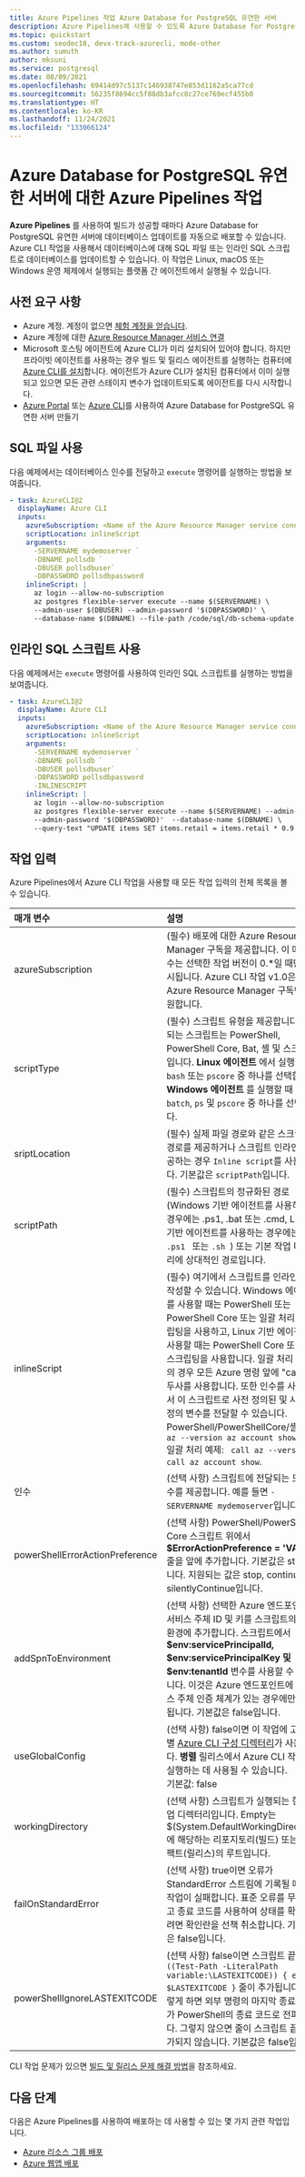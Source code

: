 ```yaml
---
title: Azure Pipelines 작업 Azure Database for PostgreSQL 유연한 서버
description: Azure Pipelines에 사용할 수 있도록 Azure Database for PostgreSQL 유연한 서버 CLI 작업 사용
ms.topic: quickstart
ms.custom: seodec18, devx-track-azurecli, mode-other
ms.author: sumuth
author: mksuni
ms.service: postgresql
ms.date: 08/09/2021
ms.openlocfilehash: 69414d97c5137c146938747e853d1162a5ca77cd
ms.sourcegitcommit: 56235f8694cc5f88db3afcc8c27ce769ecf455b0
ms.translationtype: HT
ms.contentlocale: ko-KR
ms.lasthandoff: 11/24/2021
ms.locfileid: "133066124"
---
```

# <a name="azure-pipelines-task-for-azure-database-for-postgresql-flexible-server"></a>Azure Database for PostgreSQL 유연한 서버에 대한 Azure Pipelines 작업

**Azure Pipelines** 를 사용하여 빌드가 성공할 때마다 Azure Database for PostgreSQL 유연한 서버에 데이터베이스 업데이트를 자동으로 배포할 수 있습니다.  Azure CLI 작업을 사용해서 데이터베이스에 대해 SQL 파일 또는 인라인 SQL 스크립트로 데이터베이스를 업데이트할 수 있습니다. 이 작업은 Linux, macOS 또는 Windows 운영 체제에서 실행되는 플랫폼 간 에이전트에서 실행될 수 있습니다.

## <a name="prerequisites"></a>사전 요구 사항

- Azure 계정. 계정이 없으면 [체험 계정을 얻습니다](https://azure.microsoft.com/free/).
- Azure 계정에 대한 [Azure Resource Manager 서비스 연결](/azure/devops/pipelines/library/connect-to-azure)
- Microsoft 호스팅 에이전트에 Azure CLI가 미리 설치되어 있어야 합니다. 하지만 프라이빗 에이전트를 사용하는 경우 빌드 및 릴리스 에이전트를 실행하는 컴퓨터에 [Azure CLI를 설치](/cli/azure/install-azure-cli)합니다. 에이전트가 Azure CLI가 설치된 컴퓨터에서 이미 실행되고 있으면 모든 관련 스테이지 변수가 업데이트되도록 에이전트를 다시 시작합니다.
- [Azure Portal](./quickstart-create-server-portal.md) 또는 [Azure CLI](./quickstart-create-server-cli.md)를 사용하여 Azure Database for PostgreSQL 유연한 서버 만들기


## <a name="use-sql-file"></a>SQL 파일 사용

다음 예제에서는 데이터베이스 인수를 전달하고 ```execute``` 명령어를 실행하는 방법을 보여줍니다.  

```yaml
- task: AzureCLI@2
  displayName: Azure CLI
  inputs:
    azureSubscription: <Name of the Azure Resource Manager service connection>
    scriptLocation: inlineScript
    arguments:
      -SERVERNAME mydemoserver `
      -DBNAME pollsdb `
      -DBUSER pollsdbuser`
      -DBPASSWORD pollsdbpassword
    inlineScript: |
      az login --allow-no-subscription
      az postgres flexible-server execute --name $(SERVERNAME) \
      --admin-user $(DBUSER) --admin-password '$(DBPASSWORD)' \
      --database-name $(DBNAME) --file-path /code/sql/db-schema-update.sql
```

## <a name="use-inline-sql-script"></a>인라인 SQL 스크립트 사용

다음 예제에서는 ```execute``` 명령어를 사용하여 인라인 SQL 스크립트를 실행하는 방법을 보여줍니다.

```yaml
- task: AzureCLI@2
  displayName: Azure CLI
  inputs:
    azureSubscription: <Name of the Azure Resource Manager service connection>
    scriptLocation: inlineScript
    arguments:
      -SERVERNAME mydemoserver `
      -DBNAME pollsdb `
      -DBUSER pollsdbuser`
      -DBPASSWORD pollsdbpassword
      -INLINESCRIPT 
    inlineScript: |
      az login --allow-no-subscription 
      az postgres flexible-server execute --name $(SERVERNAME) --admin-user $(DBUSER) \
      --admin-password '$(DBPASSWORD)'  --database-name $(DBNAME) \
      --query-text "UPDATE items SET items.retail = items.retail * 0.9 WHERE items.id =100;" 
```

## <a name="task-inputs"></a>작업 입력

Azure Pipelines에서 Azure CLI 작업을 사용할 때 모든 작업 입력의 전체 목록을 볼 수 있습니다. 

| 매개 변수            | 설명         | 
| :------------------- | :-------------------|
| azureSubscription| (필수) 배포에 대한 Azure Resource Manager 구독을 제공합니다. 이 매개 변수는 선택한 작업 버전이 0.*일 때만 표시됩니다. Azure CLI 작업 v1.0은 Azure Resource Manager 구독만 지원합니다. |
|scriptType| (필수) 스크립트 유형을 제공합니다. 지원되는 스크립트는 PowerShell, PowerShell Core, Bat, 셸 및 스크립트입니다. **Linux 에이전트** 에서 실행할 때 ```bash``` 또는 ```pscore``` 중 하나를 선택합니다. **Windows 에이전트** 를 실행할 때 ```batch```, ```ps``` 및 ```pscore``` 중 하나를 선택합니다. |
|sriptLocation| (필수) 실제 파일 경로와 같은 스크립트 경로를 제공하거나 스크립트 인라인을 제공하는 경우 ```Inline script```를 사용합니다. 기본값은 ```scriptPath```입니다. |
|scriptPath| (필수) 스크립트의 정규화된 경로(Windows 기반 에이전트를 사용하는 경우에는 .ps1, .bat 또는 .cmd, Linux 기반 에이전트를 사용하는 경우에는 <code>.ps1 </code> 또는 <code>.sh </code>) 또는 기본 작업 디렉터리에 상대적인 경로입니다. |
|inlineScript|(필수) 여기에서 스크립트를 인라인으로 작성할 수 있습니다. Windows 에이전트를 사용할 때는 PowerShell 또는 PowerShell Core 또는 일괄 처리 스크립팅을 사용하고, Linux 기반 에이전트를 사용할 때는 PowerShell Core 또는 셸 스크립팅을 사용합니다. 일괄 처리 파일의 경우 모든 Azure 명령 앞에 \"call\" 접두사를 사용합니다. 또한 인수를 사용해서 이 스크립트로 사전 정의된 및 사용자 정의 변수를 전달할 수 있습니다. <br/>PowerShell/PowerShellCore/셸 예제:``` az --version az account show``` <br/>일괄 처리 예제: ``` call az --version call az account show```. |
| 인수| (선택 사항) 스크립트에 전달되는 모든 인수를 제공합니다. 예를 들면 ```-SERVERNAME mydemoserver```입니다. |
|powerShellErrorActionPreference| (선택 사항) PowerShell/PowerShell Core 스크립트 위에서 <b>$ErrorActionPreference = 'VALUE'</b> 줄을 앞에 추가합니다. 기본값은 stop입니다. 지원되는 값은 stop, continue 및 silentlyContinue입니다. |
|addSpnToEnvironment|(선택 사항) 선택한 Azure 엔드포인트의 서비스 주체 ID 및 키를 스크립트의 실행 환경에 추가합니다. 스크립트에서 <b>$env:servicePrincipalId, $env:servicePrincipalKey 및 $env:tenantId</b> 변수를 사용할 수 있습니다. 이것은 Azure 엔드포인트에 서비스 주체 인증 체계가 있는 경우에만 적용됩니다. 기본값은 false입니다.|
|useGlobalConfig|(선택 사항) false이면 이 작업에 고유 개별 <a href= "/cli/azure/azure-cli-configuration?preserve-view=true&view=azure-cli-latest#cli-configuration-file">Azure CLI 구성 디렉터리</a>가 사용됩니다. <b>병렬</b> 릴리스에서 Azure CLI 작업을 실행하는 데 사용될 수 있습니다. <br/>기본값: false</td>
|workingDirectory| (선택 사항) 스크립트가 실행되는 현재 작업 디렉터리입니다.  Empty는 $(System.DefaultWorkingDirectory)에 해당하는 리포지토리(빌드) 또는 아티팩트(릴리스)의 루트입니다. |
|failOnStandardError|(선택 사항) true이면 오류가 StandardError 스트림에 기록될 때 이 작업이 실패합니다. 표준 오류를 무시하고 종료 코드를 사용하여 상태를 확인하려면 확인란을 선책 취소합니다. 기본값은 false입니다.|
|powerShellIgnoreLASTEXITCODE| (선택 사항) false이면 스크립트 끝에 <code>if ((Test-Path -LiteralPath variable:\\LASTEXITCODE)) { exit $LASTEXITCODE }</code> 줄이 추가됩니다. 이렇게 하면 외부 명령의 마지막 종료 코드가 PowerShell의 종료 코드로 전파됩니다. 그렇지 않으면 줄이 스크립트 끝에 추가되지 않습니다. 기본값은 false입니다. |

CLI 작업 문제가 있으면 [빌드 및 릴리스 문제 해결 방법](/azure/devops/pipelines/troubleshooting/troubleshooting)을 참조하세요.

## <a name="next-steps"></a>다음 단계 
다음은 Azure Pipelines를 사용하여 배포하는 데 사용할 수 있는 몇 가지 관련 작업입니다.

- [Azure 리소스 그룹 배포](/azure/devops/pipelines/tasks/deploy/azure-resource-group-deployment)
- [Azure 웹앱 배포](/azure/devops/pipelines/tasks/deploy/azure-rm-web-app-deployment)

